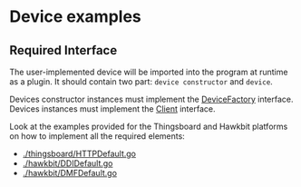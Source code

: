 # Device examples

## Required Interface 

The user-implemented device will be imported into the program at runtime as a plugin. 
It should contain two part: `device constructor` and `device`.

Devices constructor instances must implement the [DeviceFactory](../templates/DeviceFactory.go#DeviceFactory) interface.
Devices instances must implement the [Client](../templates/Device.go#Device) interface.

Look at the examples provided for the Thingsboard and Hawkbit platforms on how to implement all the required elements:
- [./thingsboard/HTTPDefault.go](./thingsboard/HTTPDefault.go)
- [./hawkbit/DDIDefault.go](./hawkbit/DDIDefault.go)
- [./hawkbit/DMFDefault.go](./hawkbit/DMFDefault.go)
